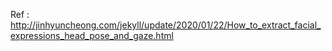 Ref : http://jinhyuncheong.com/jekyll/update/2020/01/22/How_to_extract_facial_expressions_head_pose_and_gaze.html